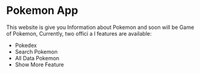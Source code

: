 # Pokemon App

This website is give you Information about Pokemon and soon will be Game of Pokemon,
Currently, two offici a l features are available:

- Pokedex
- Search Pokemon
- All Data Pokemon
- Show More Feature
